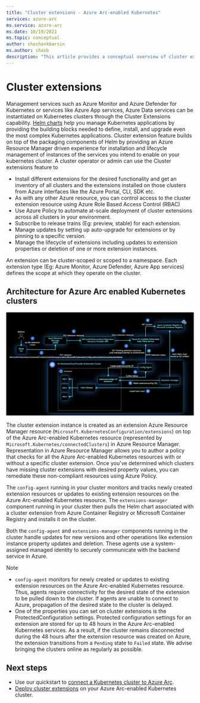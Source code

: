 ```yaml
---
title: "Cluster extensions - Azure Arc-enabled Kubernetes"
services: azure-arc
ms.service: azure-arc
ms.date: 10/19/2021
ms.topic: conceptual
author: shashankbarsin
ms.author: shasb
description: "This article provides a conceptual overview of cluster extensions capability of Azure Arc-enabled Kubernetes"
---
```


# Cluster extensions

Management services such as Azure Monitor and Azure Defender for Kubernetes or services like Azure App services, Azure Data services can be instantiated on Kubernetes clusters through the Cluster Extensions capability. [Helm charts](https://helm.sh/) help you manage Kubernetes applications by providing the building blocks needed to define, install, and upgrade even the most complex Kubernetes applications. Cluster extension feature builds on top of the packaging components of Helm by providing an Azure Resource Manager driven experience for installation and lifecycle management of instances of the services you intend to enable on your kubernetes cluster. A cluster operator or admin can use the Cluster extensions feature to 

- Install different extensions for the desired functionality and get an inventory of all clusters and the extensions installed on those clusters from Azure interfaces like the Azure Portal, CLI, SDK etc. 
- As with any other Azure resource, you can control access to the cluster extension resource using Azure Role Based Access Control (RBAC)
- Use Azure Policy to automate at-scale deployment of cluster extensions across all clusters in your environment. 
- Subscribe to release trains (Eg: preview, stable) for each extension.
- Manage updates by setting up auto-upgrade for extensions or by pinning to a specific version.
- Manage the lifecycle of extensions including updates to extension properties or deletion of one or more extension instances.

An extension can be cluster-scoped or scoped to a namespace. Each extension type (Eg: Azure Monitor, Azure Defender, Azure App services) defines the scope at which they operate on the cluster. 

## Architecture for Azure Arc enabled Kubernetes clusters

[ ![Cluster extensions architecture](./media/conceptual-extensions.png) ](./media/conceptual-extensions.png#lightbox)

The cluster extension instance is created as an extension Azure Resource Manager resource (`Microsoft.KubernetesConfiguration/extensions`) on top of the Azure Arc-enabled Kubernetes resource (represented by `Microsoft.Kubernetes/connectedClusters`) in Azure Resource Manager. Representation in Azure Resource Manager allows you to author a policy that checks for all the Azure Arc-enabled Kubernetes resources with or without a specific cluster extension. Once you've determined which clusters have missing cluster extensions with desired property values, you can remediate these non-compliant resources using Azure Policy.

The `config-agent` running in your cluster monitors and tracks newly created extension resources or updates to existing extension resources on the Azure Arc-enabled Kubernetes resource. The `extensions-manager` component running in your cluster then pulls the Helm chart associated with a cluster extension from Azure Container Registry or Microsoft Container Registry and installs it on the cluster. 

Both the `config-agent` and `extensions-manager` components running in the cluster handle updates for new versions and other operations like extension instance property updates and deletion. These agents use a system-assigned managed identity to securely communicate with the backend service in Azure. 

> [!NOTE]
> * `config-agent` monitors for newly created or updates to existing extension resources on the Azure Arc-enabled Kubernetes resource. Thus, agents require connectivity for the desired state of the extension to be pulled down to the cluster. If agents are unable to connect to Azure, propagation of the desired state to the cluster is delayed.
> * One of the properties you can set on cluster extensions is the ProtectedConfiguration settings. Protected configuration settings for an extension are stored for up to 48 hours in the Azure Arc-enabled Kubernetes services. As a result, if the cluster remains disconnected during the 48 hours after the extension resource was created on Azure, the extension transitions from a `Pending` state to `Failed` state. We advise bringing the clusters online as regularly as possible.

## Next steps

* Use our quickstart to [connect a Kubernetes cluster to Azure Arc](./quickstart-connect-cluster.md).
* [Deploy cluster extensions](./extensions.md) on your Azure Arc-enabled Kubernetes cluster.
